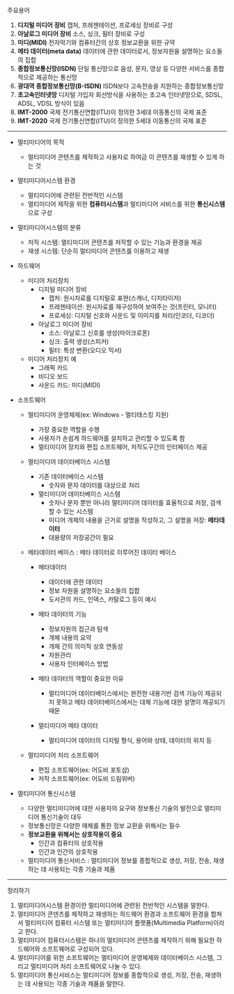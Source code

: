 주요용어

1. **디지털 미디어 장비**
   캡처, 프레젠테이션, 프로세싱 장비로 구성
2. **아날로그 미디어 장비**
   소스, 싱크, 필터 장비로 구성
3. **미디(MIDI)**
   전자악기와 컴퓨터간의 상호 정보교환을 위한 규약
4. **메타 데이터(meta data)**
   데이터에 관한 데이터로서, 정보자원을 설명하는 요소들의 집합
5. **종합정보통신망(ISDN)**
   단일 통신망으로 음성, 문자, 영상 등 다양한 서비스를 종합적으로 제공하는 통신망
6. **광대역 종합정보통신망(B-ISDN)**
   ISDN보다 고속전송을 지원하는 종합정보통신망
7. **초고속인터넷망**
   디지털 가입자 회선방식을 사용하는 초고속 인터넷망으로, SDSL, ADSL, VDSL 방식이 있음
8. **IMT-2000**
   국제 전기통신연합(ITU)이 정의한 3세대 이동통신의 국제 표준
9. **IMT-2020**
   국제 전기통신연합(ITU)이 정의한 5세대 이동통신의 국제 표준

---

- 멀티미디어의 목적

  - 멀티미디어 콘텐츠를 제작하고 사용자로 하여금 이 콘텐츠를 재생할 수 있게 하는 것 

- 멀티미디어시스템 환경

  - 멀티미디어에 관련된 전반적인 시스템
  - 멀티미디어 제작을 위한 **컴퓨터시스템**과 멀티미디어 서비스를 위한 **통신시스템**으로 구성

- 멀티미디어시스템의 분류

  - 저작 시스템: 멀티미디어 콘텐츠를 저작할 수 있는 기능과 환경을 제공
  - 재생 시스템: 단순히 멀티미디어 콘텐츠를 이용하고 재생

- 하드웨어

  - 미디어 처리장치
    - 디지털 미디어 장비
      - 캡처: 원시자료를 디지털로 표현(스캐너, 디지타이저)
      - 프레젠테이션: 원시자료를 재구성하여 보여주는 것(프린터, 모니터)
      - 프로세싱: 디지털 신호와 사운드 및 이미지를 처리(인코더, 디코더)
    - 아날로그 미디어 장비
      - 소스: 아날로그 신호를 생성(마이크로폰)
      - 싱크: 출력 생성(스피커)
      - 필터: 특성 변환(오디오 믹서)
  - 미디어 처리장치 예
    - 그래픽 카드
    - 비디오 보드
    - 사운드 카드: 미디(MIDI)

- 소프트웨어

  - 멀티미디어 운영체제(ex: Windows - 멀티태스킹 지원)

    - 가장 중요한 역할을 수행
    - 사용자가 손쉽게 하드웨어를 설치하고 관리할 수 있도록 함
    - 멀티미디어 장치와 편집 소프트웨어, 저작도구간의 인터페이스 제공

  - 멀티미디어 데이터베이스 시스템

    - 기존 데이터베이스 시스템
      - 숫자와 문자 데이터를 대상으로 처리
    - 멀티미디어 데이터베이스 시스템
      - 숫자나 문자 뿐만 아니라 멀티미디어 데이터를 효율적으로 저장, 검색할 수 있는 시스템
      - 미디어 개체의 내용을 근거로 설명을 작성하고, 그 설명을 저장: **메타데이터**
      - 대용량의 저장공간이 필요

  - 메타데이터 베이스
    : 메타 데이터로 이루어진 데이터 베이스

    - 메타데이터
      - 데이터에 관한 데이터
      - 정보 자원을 설명하는 요소들의 집합
      - 도서관의 카드, 인덱스, 카탈로그 등이 예시

    - 메타 데이터의 기능
      - 정보자원의 접근과 탐색
      - 개체 내용의 요약
      - 개체 간의 의미적 상호 연동성
      - 자원관리
      - 사용자 인터페이스 방법
    - 메타 데이터의 역할이 중요한 이유
      - 멀티미디어 데이터베이스에서는 완전한 내용기반 검색 기능이 제공되지 못하고
        메타 데이터베이스에서는 대체 기능에 대한 설명이 제공되기 때문
    - 멀티미디어 메타 데이터
      - 멀티미디어 데이터의 디지털 형식, 용어와 상태, 데이터의 위치 등

  - 멀티미디어 처리 소프트웨어

    - 편집 소프트웨어(ex: 어도비 포토샵)
    - 저작 소프트웨어(ex: 어도비 드림위버)

- 멀티미디어 통신시스템
  - 다양한 멀티미디어에 대한 사용자의 요구와 정보통신 기술의 발전으로 멀티미디어 통신기술이 대두
  - 정보통신망은 다양한 매체를 통한 정보 교환을 위해서는 필수 
  - **정보교환을 위해서는 상호작용이 중요**
    - 인간과 컴퓨터의 상호작용
    - 인간과 인간의 상호작용
  - 멀티미디어 통신서비스
    : 멀티미디어 정보를 종합적으로 생성, 저장, 전송, 재생하는 데 사용되는 각종 기술과 제품

---

정리하기

1. 멀티미디어시스템 환경이란 멀티미디어에 관련된 전반적인 시스템을 말한다.
2. 멀티미디어 콘덴츠를 제작하고 재생하는 하드웨어 환경과 소프트웨어 환경을 합쳐서 멀티미디어 컴퓨터 시스템 또는 멀티미디어 플랫폼(Multimedia Platform)이라고 한다.
3. 멀티미디어 컴퓨터시스템은 하나의 멀티미디어 콘텐츠를 제작하기 위해 필요한 하드웨어와 소프트웨어로 구성되어 있다.
4. 멀티미디어를 위한 소프트웨어는 멀티미디어 운영체제와 데이터베이스 시스템, 그리고 멀티미디어 처리 소프트웨어로 나눌 수 있다.
5. 멀티미디어 통신서비스는 멀티미디어 정보를 종합적으로 생성, 저장, 전송, 재생하는 데 사용되는 각종 기술과 제품을 말한다.